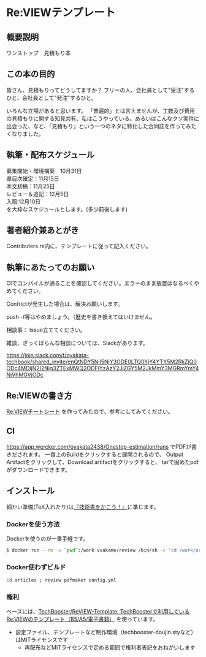 # Re:VIEWテンプレート

## 概要説明
ワンストップ　見積もり本

## この本の目的
皆さん、見積もりってどうしてますか？ フリーの人、会社員として"受注"するひと、会社員として"発注"するひと。 

いろんな立場があると思います。 「普遍的」とは言えませんが、工数及び費用の見積もりに関する知見共有、私はこうやっている。あるいはこんなクソ案件に出会った、など、「見積もり」という一つのネタに特化した合同誌を作ってみたくなりました。

## 執筆・配布スケジュール
募集開始・環境構築　10月31日  
章目次確定：11月15日  
本文初稿：11月25日  
レビュー＆追記：12月5日  
入稿:12月10日  
を大枠なスケジュールとします。(多少前後します)

## 著者紹介兼あとがき
Contributers.re内に、テンプレートに従って記入ください。

## 執筆にあたってのお願い
CIでコンパイルが通ることを確認してください。エラーのまま放置はなるべくやめてください。

Confrictが発生した場合は、解決お願いします。

push -f等はやめましょう。（歴史を書き換えてはいけません。

相談事：
Issue立ててください。

雑談、ざっくばらんな相談については、Slackがあります。

https://join.slack.com/t/oyakata-techbook/shared_invite/enQtNDY5NjI5NjY3ODE0LTQ0YjY4YTY5M2RkZjQ0ODc4MDljN2I2Njg3ZTExMWQ2ODFiYzAzY2JiZGY5M2JkMmY3MGRmYmY4NjVhMGVjODc

## Re:VIEWの書き方

[Re:VIEWチートシート](https://gist.github.com/erukiti/c4e3189dda179a0f0b73299fb5787838) を作ってみたので、参考にしてみてください。

## CI
https://app.wercker.com/oyakata2438/Onestop-estimation/runs
でPDFが書きだされます。
一番上のBuildをクリックすると展開されるので、
Output Artifactをクリックして、Download artifactをクリックすると、
tarで固めたpdfがダウンロードできます。

## インストール

細かい準備(TeX入れたり)は[『技術書をかこう！』](https://github.com/TechBooster/C89-FirstStepReVIEW-v2)に準じます。

### Dockerを使う方法

Dockerを使うのが一番手軽です。

```sh
$ docker run --rm -v `pwd`:/work vvakame/review /bin/sh -c "cd /work/articles ; review-pdfmaker config.yml"
```

### Docker使わずビルド

```sh
cd articles ; review pdfmaker config.yml
```

### 権利

ベースには、[TechBooster/ReVIEW\-Template: TechBoosterで利用しているRe:VIEWのテンプレート（B5/A5/電子書籍）](https://github.com/TechBooster/ReVIEW-Template) を使っています。

  * 設定ファイル、テンプレートなど制作環境（techbooster-doujin.styなど）はMITライセンスです
    * 再配布などMITライセンスで定める範囲で権利者表記をおねがいします
